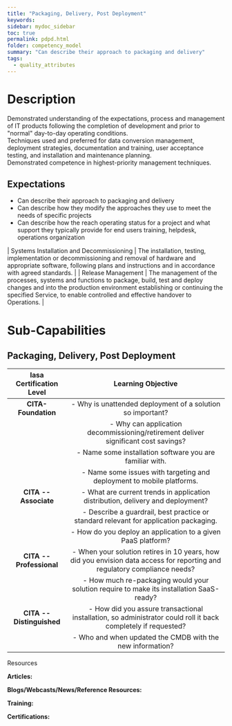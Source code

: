```yaml
---
title: "Packaging, Delivery, Post Deployment"
keywords: 
sidebar: mydoc_sidebar
toc: true
permalink: pdpd.html
folder: competency_model
summary: "Can describe their approach to packaging and delivery"
tags:
  - quality_attributes
---
```


# Description

Demonstrated understanding of the expectations, process and management of IT products following the completion of development and prior to "normal" day-to-day operating conditions.\
Techniques used and preferred for data conversion management, deployment strategies, documentation and training, user acceptance testing, and installation and maintenance planning.\
Demonstrated competence in highest-priority management techniques.

## Expectations

-   Can describe their approach to packaging and delivery
-   Can describe how they modify the approaches they use to meet the needs of specific projects
-   Can describe how the reach operating status for a project and what support they typically provide for end users training, helpdesk, operations organization

| Systems Installation and Decommissioning | The installation, testing, implementation or decommissioning and removal of hardware and appropriate software, following plans and instructions and in accordance with agreed standards. |
| Release Management | The management of the processes, systems and functions to package, build, test and deploy changes and into the production environment establishing or continuing the specified Service, to enable controlled and effective handover to Operations. |

# Sub-Capabilities

## Packaging, Delivery, Post Deployment 

| **Iasa Certification Level** | **Learning Objective** |
| :-: | :-: |
| **CITA- Foundation** | -   Why is unattended deployment of a solution so important?
| | -   Why can application decommissioning/retirement deliver significant cost savings?
| | -   Name some installation software you are familiar with.
| | -   Name some issues with targeting and deployment to mobile platforms.
| **CITA -- Associate** | -   What are current trends in application distribution, delivery and deployment?
| | -   Describe a guardrail, best practice or standard relevant for application packaging.
| | -   How do you deploy an application to a given PaaS platform?
| **CITA -- Professional** | -   When your solution retires in 10 years, how did you envision data access for reporting and regulatory compliance needs?
| | -   How much re-packaging would your solution require to make its installation SaaS-ready?
| **CITA -- Distinguished** | -   How did you assure transactional installation, so administrator could roll it back completely if requested?
| | -   Who and when updated the CMDB with the new information?

Resources

**Articles:**

**Blogs/Webcasts/News/Reference Resources:**

**Training:**

**Certifications:**